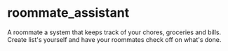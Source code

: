 # roommate_assistant
A roommate a system that keeps track of your chores, groceries and bills. Create list's yourself and have your roommates check off on what's done.

